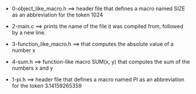- 0-object_like_macro.h ==>	header file that defines a macro named SIZE as an abbreviation for the token 1024
- 2-main.c ==>	prints the name of the file it was compiled from, followed by a new line.

- 3-function_like_macro.h ==>	that computes the absolute value of a number x
- 4-sum.h ==>	function-like macro SUM(x, y) that computes the sum of the numbers x and y
- 1-pi.h ==>	header file that defines a macro named PI as an abbreviation for the token 3.14159265359
